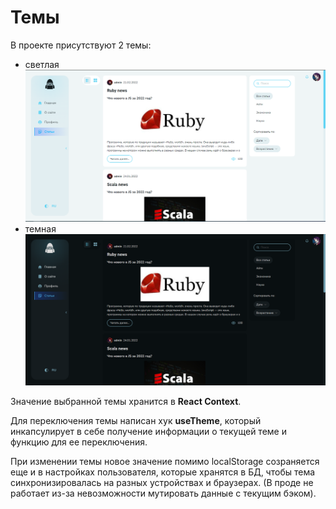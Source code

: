 # Темы

В проекте присутствуют 2 темы:
* светлая
![Import light-theme screenshot](/assets/light-theme.png)
* темная
![Import dark-theme screenshot](/assets/dark-theme.png)

Значение выбранной темы хранится в **React Context**. 

Для переключения темы написан хук **useTheme**, который инкапсулирует в себе получение информации о текущей теме и функцию для ее переключения.

При изменении темы новое значение помимо localStorage созраняется еще и в настройках пользователя, которые хранятся в БД, чтобы тема синхронизировалась на разных устройствах и браузерах. (В проде не работает из-за невозможности мутировать данные с текущим бэком).